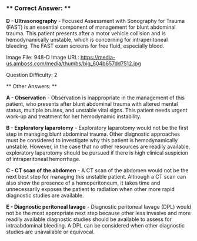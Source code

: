 ### ** Correct Answer: **

**D - Ultrasonography** - Focused Assessment with Sonography for Trauma (FAST) is an essential component of management for blunt abdominal trauma. This patient presents after a motor vehicle collision and is hemodynamically unstable, which is concerning for intraperitoneal bleeding. The FAST exam screens for free fluid, especially blood.

Image File: 948-D
Image URL: https://media-us.amboss.com/media/thumbs/big_604b657dd7512.jpg

Question Difficulty: 2

** Other Answers: **

**A - Observation** - Observation is inappropriate in the management of this patient, who presents after blunt abdominal trauma with altered mental status, multiple bruises, and unstable vital signs. This patient needs urgent work-up and treatment for her hemodynamic instability.

**B - Exploratory laparotomy** - Exploratory laparotomy would not be the first step in managing blunt abdominal trauma. Other diagnostic approaches must be considered to investigate why this patient is hemodynamically unstable. However, in the case that no other resources are readily available, exploratory laparotomy should be pursued if there is high clinical suspicion of intraperitoneal hemorrhage.

**C - CT scan of the abdomen** - A CT scan of the abdomen would not be the next best step for managing this unstable patient. Although a CT scan can also show the presence of a hemoperitoneum, it takes time and unnecessarily exposes the patient to radiation when other more rapid diagnostic studies are available.

**E - Diagnostic peritoneal lavage** - Diagnostic peritoneal lavage (DPL) would not be the most appropriate next step because other less invasive and more readily available diagnostic studies should be available to assess for intraabdominal bleeding. A DPL can be considered when other diagnostic studies are unavailable or equivocal.

